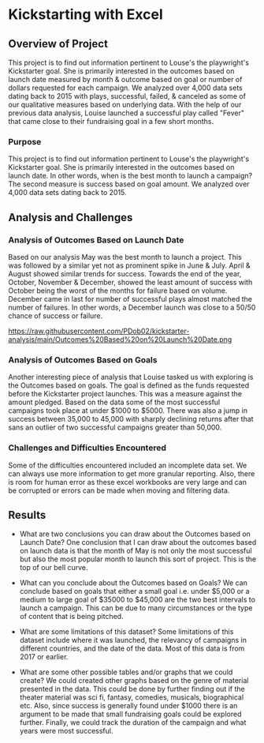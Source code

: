 # Kickstarting with Excel

## Overview of Project
This project is to find out information pertinent to Louse's the playwright's Kickstarter goal. She is primarily interested in the outcomes based on launch date measured by month & outcome based on goal or number of dollars requested for each campaign. We analyzed over 4,000 data sets dating back to 2015 with plays, successful, failed, & canceled as some of our qualitative measures based on underlying data. With the help of our previous data analysis, Louise launched a successful play called "Fever" that came close to their fundraising goal in a few short months.

### Purpose
This project is to find out information pertinent to Louse's the playwright's Kickstarter goal. She is primarily interested in the outcomes based on launch date. In other words, when is the best month to launch a campaign? The second measure is success based on goal amount. We analyzed over 4,000 data sets dating back to 2015. 


## Analysis and Challenges


### Analysis of Outcomes Based on Launch Date
Based on our analysis May was the best month to launch a project. This was followed by a similar yet not as prominent spike in June & July. April & August showed similar trends for success. Towards the end of the year, October, November & December, showed the least amount of success with October being the worst of the months for failure based on volume. December came in last for number of successful plays almost matched the number of failures. In other words, a December launch was close to a 50/50 chance of success or failure. 

https://raw.githubusercontent.com/PDob02/kickstarter-analysis/main/Outcomes%20Based%20on%20Launch%20Date.png

### Analysis of Outcomes Based on Goals
Another interesting piece of analysis that Louise tasked us with exploring is the Outcomes based on goals. The goal is defined as the funds requested before the Kickstarter project launches. This was a measure against the amount pledged. Based on the data some of the most successful campaigns took place at under $1000 to $5000. There was also a jump in success between 35,000 to 45,000 with sharply declining returns after that sans an outlier of two successful campaigns greater than 50,000.

### Challenges and Difficulties Encountered
Some of the difficulties encountered included an incomplete data set. We can always use more information to get more granular reporting. Also, there is room for human error as these excel workbooks are very large and can be corrupted or errors can be made when moving and filtering data. 

## Results

- What are two conclusions you can draw about the Outcomes based on Launch Date?
One conclusion that I can draw about the outcomes based on launch data is that the month of May is not only the most successful but also the most popular month to launch this sort of project. This is the top of our bell curve. 

- What can you conclude about the Outcomes based on Goals?
We can conclude based on goals that either a small goal i.e. under $5,000 or a medium to large goal of $35000 to $45,000 are the two best intervals to launch a campaign. This can be due to many circumstances or the type of content that is being pitched. 

- What are some limitations of this dataset?
Some limitations of this dataset include where it was launched, the relevancy of campaigns in different countries, and the date of the data. Most of this data is from 2017 or earlier.

- What are some other possible tables and/or graphs that we could create?
We could created other graphs based on the genre of material presented in the data. This could be done by further finding out if the theater material was sci fi, fantasy, comedies, musicals, biographical etc. Also, since success is generally found under $1000 there is an argument to be made that small fundraising goals could be explored further. Finally, we could track the duration of the campaign and what years were most successful. 
